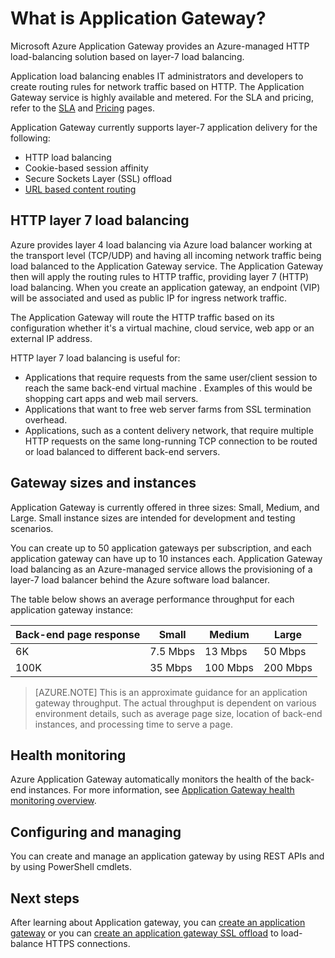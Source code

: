 <properties
   pageTitle="Introduction to Application Gateway | Microsoft Azure"
   description="This page provides an overview of the Application Gateway service for layer-7 load balancing, including gateway sizes, HTTP load balancing, cookie-based session affinity, and SSL offload."
   documentationCenter="na"
   services="application-gateway"
   authors="joaoma"
   manager="carmonm"
   editor="tysonn"/>
<tags
   ms.service="application-gateway"
   ms.devlang="na"
   ms.topic="article"
   ms.tgt_pltfrm="na"
   ms.workload="infrastructure-services"
   ms.date="01/21/2016"
   ms.author="joaoma"/>

# What is Application Gateway?


Microsoft Azure Application Gateway provides an Azure-managed HTTP load-balancing solution based on layer-7 load balancing.

Application load balancing enables IT administrators and developers to create routing rules for network traffic based on HTTP.  The Application Gateway service is highly available and metered. For the SLA and pricing, refer to the [SLA](https://azure.microsoft.com/support/legal/sla/) and [Pricing](https://azure.microsoft.com/pricing/details/application-gateway/) pages.

Application Gateway currently supports layer-7 application delivery for the following:

- HTTP load balancing
- Cookie-based session affinity
- Secure Sockets Layer (SSL) offload
- [URL based content routing](application-gateway-url-route-overview.md) 

## HTTP layer 7 load balancing

Azure provides layer 4 load balancing via Azure load balancer working at the transport level (TCP/UDP) and having all incoming network traffic being load balanced to the Application Gateway service. The Application Gateway then will apply the routing rules to HTTP traffic, providing layer 7 (HTTP) load balancing. When you create an application gateway, an endpoint (VIP) will be associated and used as public IP for ingress network traffic.

The Application Gateway will route the HTTP traffic based on its configuration whether it's a virtual machine, cloud service, web app or an external IP address.

HTTP layer 7 load balancing is useful for:

- Applications that require requests from the same user/client session to reach the same back-end virtual machine . Examples of this would be shopping cart apps and web mail servers.
- Applications that want to free web server farms from SSL termination overhead.
- Applications, such as a content delivery network, that require multiple HTTP requests on the same long-running TCP connection to be routed or load balanced to different back-end servers.

 
## Gateway sizes and instances

Application Gateway is currently offered in three sizes: Small, Medium, and Large. Small instance sizes are intended for development and testing scenarios.

You can create up to 50 application gateways per subscription, and each application gateway can have up to 10 instances each. Application Gateway load balancing as an Azure-managed service allows the provisioning of a layer-7 load balancer behind the Azure software load balancer.

The table below shows an average performance throughput for each application gateway instance:


| Back-end page response | Small | Medium | Large|
|---|---|---|---|
| 6K | 7.5 Mbps | 13 Mbps | 50 Mbps |
|100K | 35 Mbps | 100 Mbps| 200 Mbps |


>[AZURE.NOTE] This is an approximate guidance for an application gateway throughput. The actual throughput is dependent on various environment details, such as average page size, location of back-end instances, and processing time to serve a page.


## Health monitoring

Azure Application Gateway automatically monitors the health of the back-end instances. For more information, see [Application Gateway health monitoring overview](application-gateway-probe-overview.md).

## Configuring and managing

You can create and manage an application gateway by using REST APIs and by using PowerShell cmdlets.


## Next steps

After learning about Application gateway, you can [create an application gateway](application-gateway-create-gateway.md) or you can [create an application gateway SSL offload](application-gateway-ssl.md) to load-balance HTTPS connections.

